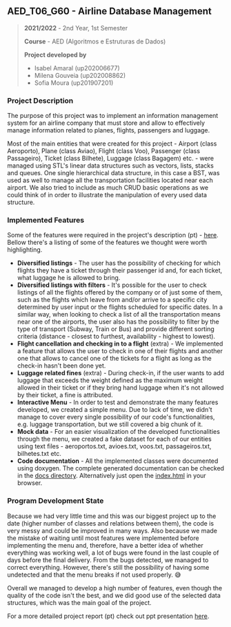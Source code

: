 ## AED_T06_G60 - Airline Database Management

> **2021/2022** - 2nd Year, 1st Semester
> 
> **Course** - AED (Algoritmos e Estruturas de Dados)
> 
> **Project developed by**
> - Isabel Amaral (up202006677)
> - Milena Gouveia (up202008862)
> - Sofia Moura (up201907201)

### Project Description

The purpose of this project was to implement an information management system for an airline company
that must store and allow to effectively manage information related to planes, flights, passengers and luggage.

Most of the main entities that were created for this project - Airport (class Aeroporto), Plane (class Aviao),
Flight (class Voo), Passenger (class Passageiro), Ticket (class Bilhete), Luggage (class Bagagem) etc. -
were managed using STL's linear data structures such as vectors, lists, stacks and queues. One single hierarchical 
data structure, in this case a BST, was used as well to manage all the transportation facilities located near
each airport. We also tried to include as much CRUD basic operations as we could think of in order to 
illustrate the manipulation of every used data structure.

### Implemented Features

Some of the features were required in the project's description (pt) - [here](./docs/project-description.pdf). 
Bellow there's a listing of some of the features we thought were worth highlighting.

- **Diversified listings** - The user has the possibility of checking for which flights they have a ticket through their
passenger id and, for each ticket, what luggage he is allowed to bring.
- **Diversified listings with filters** - It's possible for the user to check listings of all the flights offered
by the company or of just some of them, such as the flights which leave from and/or arrive to a specific city determined
by user input or the flights scheduled for specific dates. In a similar way, when looking to check a list of all the 
transportation means near one of the airports, the user also has the possibility to filter by the type of transport 
(Subway, Train or Bus) and provide different sorting criteria (distance - closest to furthest, availability - highest to lowest).
- **Flight cancellation and checking in to a flight** (extra) - We implemented a feature that allows the user to check in
one of their flights and another one that allows to cancel one of the tickets for a flight as long as the check-in hasn't been
done yet.
- **Luggage related fines** (extra) - During check-in, if the user wants to add luggage that exceeds the weight defined as the maximum
weight allowed in their ticket or if they bring hand luggage when it's not allowed by their ticket, a fine is attributed.
- **Interactive Menu** - In order to test and demonstrate the many features developed, we created a simple menu.
Due to lack of time, we didn't manage to cover every single possibility of our code's functionalities, e.g. luggage
transportation, but we still covered a big chunk of it.
- **Mock data** - For an easier visualization of the developed functionalities through the menu, we created a fake
dataset for each of our entities using text files - aeroportos.txt, avioes.txt, voos.txt, passageiros.txt, bilhetes.txt etc.
- **Code documentation** - All the implemented classes were documented using doxygen. The complete generated documentation
can be checked in the [docs directory](./docs/output/html). Alternatively just open the [index.html](./docs/output/html/index.html)
in your browser.

### Program Development State

Because we had very little time and this was our biggest project up to the date (higher number of classes and relations between them),
the code is very messy and could be improved in many ways. Also because we made the mistake of waiting until most features were implemented
before implementing the menu and, therefore, have a better idea of whether everything was working well, a lot of bugs were found in the last
couple of days before the final delivery. From the bugs detected, we managed to correct everything. However, there's still the possibility
of having some undetected and that the menu breaks if not used properly. :sweat_smile:

Overall we managed to develop a high number of features, even though the quality of the code isn't the best, and we did good use
of the selected data structures, which was the main goal of the project.

For a more detailed project report (pt) check out ppt presentation [here](./docs/presentation.pdf).